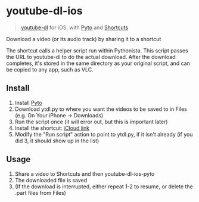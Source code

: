 # youtube-dl-ios

> [youtube-dl][youtube-dl] for iOS, with [Pyto](pyto) and
[Shortcuts][shortcuts]

Download a video (or its audio track) by sharing it to a shortcut

The shortcut calls a helper script run within Pythonista. This script passes the
URL to youtube-dl to do the actual download. After the download completes, it's 
stored in the same directory as your original script, and can be copied to any app, 
such as VLC.

## Install

1. Install [Pyto](https://pyto.app/)
2. Download ytdl.py to where you want the videos to be saved to in Files (e.g. On Your iPhone -> Downloads)
3. Run the script once (it will error out, but this is important later)
3. Install the shortcut: [iCloud link][shortcut]
4. Modify the "Run script" action to point to ytdl.py, if it isn't already (if you did 3, it should show up in the list)

## Usage

1. Share a video to Shortcuts and then youtube-dl-ios-pyto
2. The downloaded file is saved 
3. (If the download is interrupted, either repeat 1-2 to resume, or delete the .part files from Files)

[youtube-dl]: https://rg3.github.io/youtube-dl/
[pyto]: https://pyto.app/
[shortcuts]: https://support.apple.com/en-jo/guide/shortcuts/welcome/ios
[shortcut]: https://www.icloud.com/shortcuts/7d9df040c0d94893b47dd6a9e449c480
